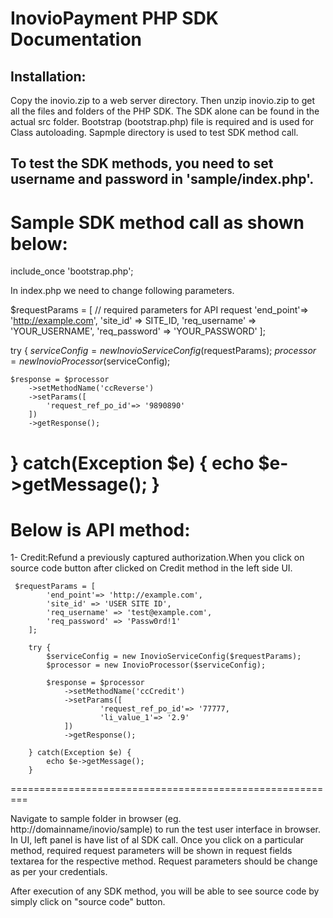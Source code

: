 # InovioPayment PHP SDK Documentation 

## Installation:

Copy the inovio.zip to a web server directory. Then unzip inovio.zip to get all the files and folders of the PHP SDK. The SDK alone can be found in the actual src folder. Bootstrap (bootstrap.php) file is required and is used for Class autoloading. Sapmple directory is used to test SDK method call.

## To test the SDK methods, you need to set username and password in 'sample/index.php'. 

Sample SDK method call as shown below:
=========================================================
include_once 'bootstrap.php';

In index.php we need to change following parameters.

$requestParams = [ // required parameters for API request
 	'end_point'=> 'http://example.com',
    'site_id' => SITE_ID,
    'req_username' => 'YOUR_USERNAME',
    'req_password' => 'YOUR_PASSWORD'
];

try {
	$serviceConfig = new InovioServiceConfig($requestParams);
	$processor = new InovioProcessor($serviceConfig);

	$response = $processor
		->setMethodName('ccReverse')
		->setParams([
			'request_ref_po_id'=> '9890890'
		])
		->getResponse();

} catch(Exception $e) {
	echo $e->getMessage();
}
==============================================================
Below is API method:
==============================================================


1- Credit:Refund a previously captured authorization.When you click on source code button after clicked on Credit method in the left side UI.

	 $requestParams = [
	        'end_point'=> 'http://example.com',
	        'site_id' => 'USER SITE ID',
	        'req_username' => 'test@example.com',
	        'req_password' => 'Passw0rd!1'
	    ];

	    try {
	        $serviceConfig = new InovioServiceConfig($requestParams);
	        $processor = new InovioProcessor($serviceConfig);

	        $response = $processor
	            ->setMethodName('ccCredit')
	            ->setParams([
	                    'request_ref_po_id'=> '77777,
	                    'li_value_1'=> '2.9'
	            ]) 
	            ->getResponse();            

	    } catch(Exception $e) {
	        echo $e->getMessage();
	    }

=========================================================


Navigate to sample folder in browser (eg. http://domainname/inovio/sample) to run the test user interface in browser. In UI, left panel is have list of al SDK call. Once you click on a particular method, required request parameters will be shown in request fields textarea for the respective method. Request parameters should be change as per your credentials.

After execution of any SDK method, you will be able to see source code by simply click on "source code" button.